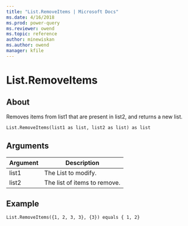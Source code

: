 ```yaml
---
title: "List.RemoveItems | Microsoft Docs"
ms.date: 4/16/2018
ms.prod: power-query
ms.reviewer: owend
ms.topic: reference
author: minewiskan
ms.author: owend
manager: kfile
---
```

# List.RemoveItems

  
## About  
Removes items from list1 that are present in list2, and returns a new list.  
  
```  
List.RemoveItems(list1 as list, list2 as list) as list  
```  
  
## Arguments  
  
|Argument|Description|  
|------------|---------------|  
|list1|The List to modify.|  
|list2|The list of items to remove.|  
  
## Example  
  
```  
List.RemoveItems({1, 2, 3, 3}, {3}) equals { 1, 2}  
```  
